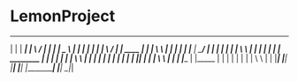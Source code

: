 # LemonProject

 __          __________   __         __   ____________   _____         _
|  |        |   _______| |  \       /  | |            | |   _  \      | |
|  |        |   |        |   \     /   | |    ____    | |  | \  \     | |
|  |        |   |______  |    \___/    | |   |    |   | |  |  \  \    | |
|  |        |    ______| |   ________  | |   |    |   | |  |   \  \   | |
|  |        |    |       |  |       |  | |   |____|   | |  |    \  \  | |
|  |______  |    |_____  |  |       |  | |            | |  |     \  \ | |
|_________| |__________| |__|       |__| |____________| |__|      \__\|_|
